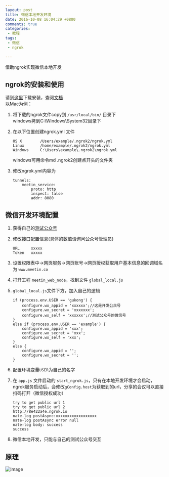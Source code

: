 ```yaml
---
layout: post
title: 微信本地开发环境
date: 2016-10-08 16:04:29 +0800
comments: true
categories: 
 - 教程
tags: 
 - 微信
 - ngrok

---
```


借助ngrok实现微信本地开发
<!-- more -->

## ngrok的安装和使用

请到[这里](https://ngrok.com/download)下载安装，查阅[文档](https://ngrok.com/docs#config-location)  
以Mac为例：  

1. 将下载的ngrok文件copy到 `/usr/local/bin/` 目录下   
	windows拷到C:\Windows\System32目录下

2. 在以下位置创建ngrok.yml 文件

	```
	OS X		/Users/example/.ngrok2/ngrok.yml
	Linux		/home/example/.ngrok2/ngrok.yml
	Windows		C:\Users\example\.ngrok2\ngrok.yml
	```  
	windows可用命令md .ngrok2创建点开头的文件夹

3. 修改ngrok.yml内容为

	```
	tunnels:
	    meetin_service:
	        proto: http
	        inspect: false
	        addr: 8080
	```
## 微信开发环境配置
1. 获得自己的[测试公众号](https://mp.weixin.qq.com/debug/cgi-bin/sandbox?t=sandbox/login)
2. 修改接口配置信息(具体的数值请询问公众号管理员)

	```
	URL		xxxxx
	Token	xxxxx
	```
3. 设置权限表中->网页服务->网页账号->网页授权获取用户基本信息的回调域名为 `www.meetin.co`
4. 打开工程 `meetin_web_node`，找到文件 `global_local.js`
5. `global_local.js`文件下方，加入自己的逻辑
	
	```
	if (process.env.USER == 'gukong') {
 	    configure.wx_appid = 'xxxxxx';//这是开发公众号
    	configure.wx_secret = 'xxxxxxx';
	    configure.wx_self = 'xxxxxx';//测试公众号的微信号
	}
	else if (process.env.USER == 'example') {
		configure.wx_appid = 'xxx';
    	configure.wx_secret = 'xxx';
	    configure.wx_self = 'xxx';
	}
	else {
	    configure.wx_appid = '';
    	configure.wx_secret = '';
	}
	```
6. 配置环境变量`USER`为自己的名字
7. 在 `app.js` 文件启动的 `start_ngrok.js`，只有在本地开发环境才会启动，ngrok服务启动后，会修改`gConfig.host`为获取到的url，分享的会议可以直接扫码打开（微信授权成功）

	```
	try to get public url 1
	try to get public url 2
	http://8e422a4e.ngrok.io
	nate-log postAsync:xxxxxxxxxxxxxxxxxx
	nate-log postAsync error null
	nate-log body: success
	success
	```
8. 微信本地开发，只能与自己的测试公众号交互

## 原理

![image](http://7xtaiq.com1.z0.glb.clouddn.com/image/wechat_dev.png?imageMogr2/thumbnail/300000@)
